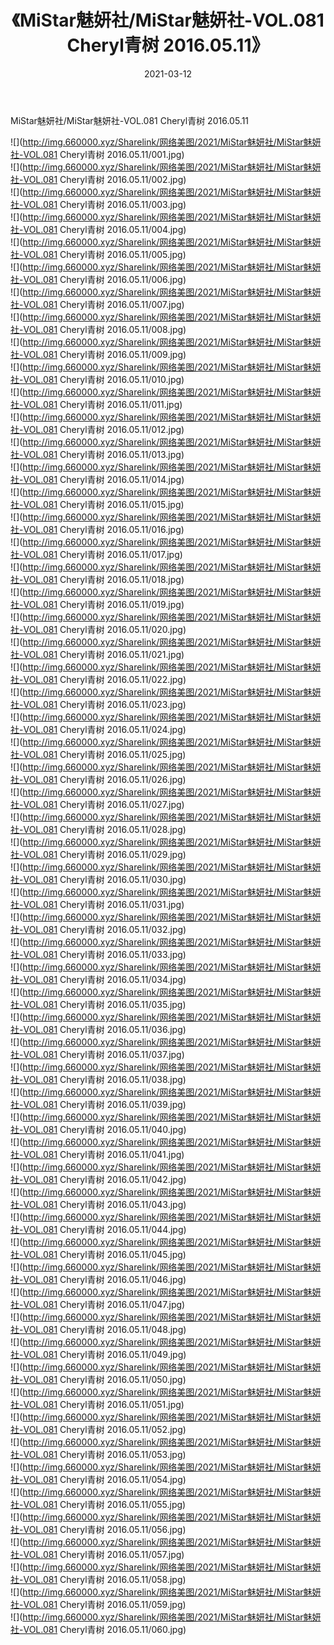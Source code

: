 ﻿---
layout: post
title:  《MiStar魅妍社/MiStar魅妍社-VOL.081 Cheryl青树 2016.05.11》
date:   2021-03-12
img: http://img.660000.xyz/Sharelink/网络美图/2021/MiStar魅妍社/MiStar魅妍社-VOL.081 Cheryl青树 2016.05.11/000.jpg
categories: [美女, 清纯, 唯美]
---

MiStar魅妍社/MiStar魅妍社-VOL.081 Cheryl青树 2016.05.11

 ![](http://img.660000.xyz/Sharelink/网络美图/2021/MiStar魅妍社/MiStar魅妍社-VOL.081 Cheryl青树 2016.05.11/001.jpg) <br>![](http://img.660000.xyz/Sharelink/网络美图/2021/MiStar魅妍社/MiStar魅妍社-VOL.081 Cheryl青树 2016.05.11/002.jpg) <br>![](http://img.660000.xyz/Sharelink/网络美图/2021/MiStar魅妍社/MiStar魅妍社-VOL.081 Cheryl青树 2016.05.11/003.jpg) <br>![](http://img.660000.xyz/Sharelink/网络美图/2021/MiStar魅妍社/MiStar魅妍社-VOL.081 Cheryl青树 2016.05.11/004.jpg) <br>![](http://img.660000.xyz/Sharelink/网络美图/2021/MiStar魅妍社/MiStar魅妍社-VOL.081 Cheryl青树 2016.05.11/005.jpg) <br>![](http://img.660000.xyz/Sharelink/网络美图/2021/MiStar魅妍社/MiStar魅妍社-VOL.081 Cheryl青树 2016.05.11/006.jpg) <br>![](http://img.660000.xyz/Sharelink/网络美图/2021/MiStar魅妍社/MiStar魅妍社-VOL.081 Cheryl青树 2016.05.11/007.jpg) <br>![](http://img.660000.xyz/Sharelink/网络美图/2021/MiStar魅妍社/MiStar魅妍社-VOL.081 Cheryl青树 2016.05.11/008.jpg) <br>![](http://img.660000.xyz/Sharelink/网络美图/2021/MiStar魅妍社/MiStar魅妍社-VOL.081 Cheryl青树 2016.05.11/009.jpg) <br>![](http://img.660000.xyz/Sharelink/网络美图/2021/MiStar魅妍社/MiStar魅妍社-VOL.081 Cheryl青树 2016.05.11/010.jpg) <br>![](http://img.660000.xyz/Sharelink/网络美图/2021/MiStar魅妍社/MiStar魅妍社-VOL.081 Cheryl青树 2016.05.11/011.jpg) <br>![](http://img.660000.xyz/Sharelink/网络美图/2021/MiStar魅妍社/MiStar魅妍社-VOL.081 Cheryl青树 2016.05.11/012.jpg) <br>![](http://img.660000.xyz/Sharelink/网络美图/2021/MiStar魅妍社/MiStar魅妍社-VOL.081 Cheryl青树 2016.05.11/013.jpg) <br>![](http://img.660000.xyz/Sharelink/网络美图/2021/MiStar魅妍社/MiStar魅妍社-VOL.081 Cheryl青树 2016.05.11/014.jpg) <br>![](http://img.660000.xyz/Sharelink/网络美图/2021/MiStar魅妍社/MiStar魅妍社-VOL.081 Cheryl青树 2016.05.11/015.jpg) <br>![](http://img.660000.xyz/Sharelink/网络美图/2021/MiStar魅妍社/MiStar魅妍社-VOL.081 Cheryl青树 2016.05.11/016.jpg) <br>![](http://img.660000.xyz/Sharelink/网络美图/2021/MiStar魅妍社/MiStar魅妍社-VOL.081 Cheryl青树 2016.05.11/017.jpg) <br>![](http://img.660000.xyz/Sharelink/网络美图/2021/MiStar魅妍社/MiStar魅妍社-VOL.081 Cheryl青树 2016.05.11/018.jpg) <br>![](http://img.660000.xyz/Sharelink/网络美图/2021/MiStar魅妍社/MiStar魅妍社-VOL.081 Cheryl青树 2016.05.11/019.jpg) <br>![](http://img.660000.xyz/Sharelink/网络美图/2021/MiStar魅妍社/MiStar魅妍社-VOL.081 Cheryl青树 2016.05.11/020.jpg) <br>![](http://img.660000.xyz/Sharelink/网络美图/2021/MiStar魅妍社/MiStar魅妍社-VOL.081 Cheryl青树 2016.05.11/021.jpg) <br>![](http://img.660000.xyz/Sharelink/网络美图/2021/MiStar魅妍社/MiStar魅妍社-VOL.081 Cheryl青树 2016.05.11/022.jpg) <br>![](http://img.660000.xyz/Sharelink/网络美图/2021/MiStar魅妍社/MiStar魅妍社-VOL.081 Cheryl青树 2016.05.11/023.jpg) <br>![](http://img.660000.xyz/Sharelink/网络美图/2021/MiStar魅妍社/MiStar魅妍社-VOL.081 Cheryl青树 2016.05.11/024.jpg) <br>![](http://img.660000.xyz/Sharelink/网络美图/2021/MiStar魅妍社/MiStar魅妍社-VOL.081 Cheryl青树 2016.05.11/025.jpg) <br>![](http://img.660000.xyz/Sharelink/网络美图/2021/MiStar魅妍社/MiStar魅妍社-VOL.081 Cheryl青树 2016.05.11/026.jpg) <br>![](http://img.660000.xyz/Sharelink/网络美图/2021/MiStar魅妍社/MiStar魅妍社-VOL.081 Cheryl青树 2016.05.11/027.jpg) <br>![](http://img.660000.xyz/Sharelink/网络美图/2021/MiStar魅妍社/MiStar魅妍社-VOL.081 Cheryl青树 2016.05.11/028.jpg) <br>![](http://img.660000.xyz/Sharelink/网络美图/2021/MiStar魅妍社/MiStar魅妍社-VOL.081 Cheryl青树 2016.05.11/029.jpg) <br>![](http://img.660000.xyz/Sharelink/网络美图/2021/MiStar魅妍社/MiStar魅妍社-VOL.081 Cheryl青树 2016.05.11/030.jpg) <br>![](http://img.660000.xyz/Sharelink/网络美图/2021/MiStar魅妍社/MiStar魅妍社-VOL.081 Cheryl青树 2016.05.11/031.jpg) <br>![](http://img.660000.xyz/Sharelink/网络美图/2021/MiStar魅妍社/MiStar魅妍社-VOL.081 Cheryl青树 2016.05.11/032.jpg) <br>![](http://img.660000.xyz/Sharelink/网络美图/2021/MiStar魅妍社/MiStar魅妍社-VOL.081 Cheryl青树 2016.05.11/033.jpg) <br>![](http://img.660000.xyz/Sharelink/网络美图/2021/MiStar魅妍社/MiStar魅妍社-VOL.081 Cheryl青树 2016.05.11/034.jpg) <br>![](http://img.660000.xyz/Sharelink/网络美图/2021/MiStar魅妍社/MiStar魅妍社-VOL.081 Cheryl青树 2016.05.11/035.jpg) <br>![](http://img.660000.xyz/Sharelink/网络美图/2021/MiStar魅妍社/MiStar魅妍社-VOL.081 Cheryl青树 2016.05.11/036.jpg) <br>![](http://img.660000.xyz/Sharelink/网络美图/2021/MiStar魅妍社/MiStar魅妍社-VOL.081 Cheryl青树 2016.05.11/037.jpg) <br>![](http://img.660000.xyz/Sharelink/网络美图/2021/MiStar魅妍社/MiStar魅妍社-VOL.081 Cheryl青树 2016.05.11/038.jpg) <br>![](http://img.660000.xyz/Sharelink/网络美图/2021/MiStar魅妍社/MiStar魅妍社-VOL.081 Cheryl青树 2016.05.11/039.jpg) <br>![](http://img.660000.xyz/Sharelink/网络美图/2021/MiStar魅妍社/MiStar魅妍社-VOL.081 Cheryl青树 2016.05.11/040.jpg) <br>![](http://img.660000.xyz/Sharelink/网络美图/2021/MiStar魅妍社/MiStar魅妍社-VOL.081 Cheryl青树 2016.05.11/041.jpg) <br>![](http://img.660000.xyz/Sharelink/网络美图/2021/MiStar魅妍社/MiStar魅妍社-VOL.081 Cheryl青树 2016.05.11/042.jpg) <br>![](http://img.660000.xyz/Sharelink/网络美图/2021/MiStar魅妍社/MiStar魅妍社-VOL.081 Cheryl青树 2016.05.11/043.jpg) <br>![](http://img.660000.xyz/Sharelink/网络美图/2021/MiStar魅妍社/MiStar魅妍社-VOL.081 Cheryl青树 2016.05.11/044.jpg) <br>![](http://img.660000.xyz/Sharelink/网络美图/2021/MiStar魅妍社/MiStar魅妍社-VOL.081 Cheryl青树 2016.05.11/045.jpg) <br>![](http://img.660000.xyz/Sharelink/网络美图/2021/MiStar魅妍社/MiStar魅妍社-VOL.081 Cheryl青树 2016.05.11/046.jpg) <br>![](http://img.660000.xyz/Sharelink/网络美图/2021/MiStar魅妍社/MiStar魅妍社-VOL.081 Cheryl青树 2016.05.11/047.jpg) <br>![](http://img.660000.xyz/Sharelink/网络美图/2021/MiStar魅妍社/MiStar魅妍社-VOL.081 Cheryl青树 2016.05.11/048.jpg) <br>![](http://img.660000.xyz/Sharelink/网络美图/2021/MiStar魅妍社/MiStar魅妍社-VOL.081 Cheryl青树 2016.05.11/049.jpg) <br>![](http://img.660000.xyz/Sharelink/网络美图/2021/MiStar魅妍社/MiStar魅妍社-VOL.081 Cheryl青树 2016.05.11/050.jpg) <br>![](http://img.660000.xyz/Sharelink/网络美图/2021/MiStar魅妍社/MiStar魅妍社-VOL.081 Cheryl青树 2016.05.11/051.jpg) <br>![](http://img.660000.xyz/Sharelink/网络美图/2021/MiStar魅妍社/MiStar魅妍社-VOL.081 Cheryl青树 2016.05.11/052.jpg) <br>![](http://img.660000.xyz/Sharelink/网络美图/2021/MiStar魅妍社/MiStar魅妍社-VOL.081 Cheryl青树 2016.05.11/053.jpg) <br>![](http://img.660000.xyz/Sharelink/网络美图/2021/MiStar魅妍社/MiStar魅妍社-VOL.081 Cheryl青树 2016.05.11/054.jpg) <br>![](http://img.660000.xyz/Sharelink/网络美图/2021/MiStar魅妍社/MiStar魅妍社-VOL.081 Cheryl青树 2016.05.11/055.jpg) <br>![](http://img.660000.xyz/Sharelink/网络美图/2021/MiStar魅妍社/MiStar魅妍社-VOL.081 Cheryl青树 2016.05.11/056.jpg) <br>![](http://img.660000.xyz/Sharelink/网络美图/2021/MiStar魅妍社/MiStar魅妍社-VOL.081 Cheryl青树 2016.05.11/057.jpg) <br>![](http://img.660000.xyz/Sharelink/网络美图/2021/MiStar魅妍社/MiStar魅妍社-VOL.081 Cheryl青树 2016.05.11/058.jpg) <br>![](http://img.660000.xyz/Sharelink/网络美图/2021/MiStar魅妍社/MiStar魅妍社-VOL.081 Cheryl青树 2016.05.11/059.jpg) <br>![](http://img.660000.xyz/Sharelink/网络美图/2021/MiStar魅妍社/MiStar魅妍社-VOL.081 Cheryl青树 2016.05.11/060.jpg) <br>